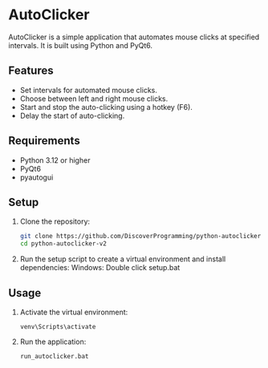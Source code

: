 # AutoClicker

AutoClicker is a simple application that automates mouse clicks at specified intervals. It is built using Python and PyQt6.

## Features

- Set intervals for automated mouse clicks.
- Choose between left and right mouse clicks.
- Start and stop the auto-clicking using a hotkey (F6).
- Delay the start of auto-clicking.

## Requirements

- Python 3.12 or higher
- PyQt6
- pyautogui

## Setup

1. Clone the repository:
    ```sh
    git clone https://github.com/DiscoverProgramming/python-autoclicker-v2
    cd python-autoclicker-v2
    ```

2. Run the setup script to create a virtual environment and install dependencies:
    Windows: Double click setup.bat

## Usage

1. Activate the virtual environment:
    ```
    venv\Scripts\activate
    ```

2. Run the application:
    ```
    run_autoclicker.bat
    ```